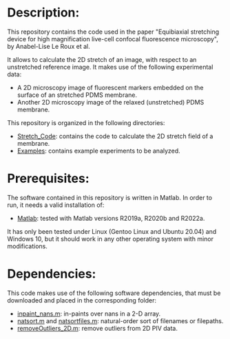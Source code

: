 # Description:

This repository contains the code used in the paper "Equibiaxial stretching device for high magnification live-cell confocal fluorescence microscopy", by Anabel-Lise Le Roux et al.

It allows to calculate the 2D stretch of an image, with respect to an unstretched reference image. It makes use of the following experimental data: 

  * A 2D microscopy image of fluorescent markers embedded on the surface of an stretched PDMS membrane.
  * Another 2D microscopy image of the relaxed (unstretched) PDMS membrane.

This repository is organized in the following directories:

  * [Stretch_Code](https://github.com/xt-prc-lab/Le_Roux_et_al_2024_JOVE/tree/main/Stretch_Code): contains the code to calculate the 2D stretch field of a membrane.
  * [Examples](https://github.com/xt-prc-lab/Le_Roux_et_al_2024_JOVE/tree/main/Examples): contains example experiments to be analyzed.

# Prerequisites:

The software contained in this repository is written in Matlab. In order to run, it needs a valid installation of:

 * [Matlab](https://www.mathworks.com/products/matlab.html): tested with Matlab versions R2019a, R2020b and R2022a.

It has only been tested under Linux (Gentoo Linux and Ubuntu 20.04) and Windows 10, but it should work in any other operating system with minor modifications.

# Dependencies:

This code makes use of the following software dependencies, that must be downloaded and placed in the corresponding folder:

  * [inpaint_nans.m](https://www.mathworks.com/matlabcentral/fileexchange/4551-inpaint_nans): in-paints over nans in a 2-D array.
  * [natsort.m](https://www.mathworks.com/matlabcentral/fileexchange/47434-natural-order-filename-sort) and [natsortfiles.m](https://www.mathworks.com/matlabcentral/fileexchange/47434-natural-order-filename-sort): natural-order sort of filenames or filepaths.
  * [removeOutliers_2D.m](https://github.com/FranckLab/FIDIC/blob/master/removeOutliers_2D.m): remove outliers from 2D PIV data.
